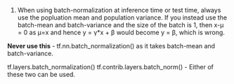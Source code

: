1. When using batch-normalization at inference time or test time, always use the popluation mean and population variance. If you instead use the batch-mean and batch-variance and the size of the batch is 1, then x-μ = 0 as μ=x and hence y = γ*x + β would become y = β, which is wrong.

**Never use this**  - tf.nn.batch_normalization() as it takes batch-mean and batch-variance.

tf.layers.batch_normalization() 
tf.contrib.layers.batch_norm() - Either of these two can be used. 
